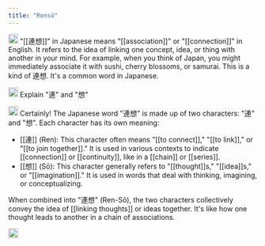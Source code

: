 ```yaml
---
title: "Rensō"
---
```


<img src='https://scrapbox.io/api/pages/nishio/Discovering Japan/icon' alt='Discovering Japan.icon' height="19.5"/> "[[連想]]" in Japanese means "[[association]]" or "[[connection]]" in English. It refers to the idea of linking one concept, idea, or thing with another in your mind. For example, when you think of Japan, you might immediately associate it with sushi, cherry blossoms, or samurai. This is a kind of 連想. It's a common word in Japanese.

<img src='https://scrapbox.io/api/pages/nishio/nishio/icon' alt='nishio.icon' height="19.5"/> Explain "連" and "想"

<img src='https://scrapbox.io/api/pages/nishio/Discovering Japan/icon' alt='Discovering Japan.icon' height="19.5"/> Certainly! The Japanese word "連想" is made up of two characters: "連" and "想". Each character has its own meaning:
- [[連]] (Ren): This character often means "[[to connect]]," "[[to link]]," or "[[to join together]]." It is used in various contexts to indicate [[connection]] or [[continuity]], like in a [[chain]] or [[series]].
- [[想]] (Sō): This character generally refers to "[[thought]]s," "[[idea]]s," or "[[imagination]]." It is used in words that deal with thinking, imagining, or conceptualizing.

When combined into "連想" (Ren-Sō), the two characters collectively convey the idea of [[linking thoughts]] or ideas together. It's like how one thought leads to another in a chain of associations.

<img src='https://scrapbox.io/api/pages/nishio/en/icon' alt='en.icon' height="19.5"/>
